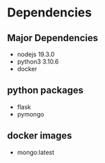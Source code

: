 # Dependencies

## Major Dependencies
* nodejs 19.3.0
* python3 3.10.6
* docker

## python packages
* flask
* pymongo

## docker images
* mongo:latest

